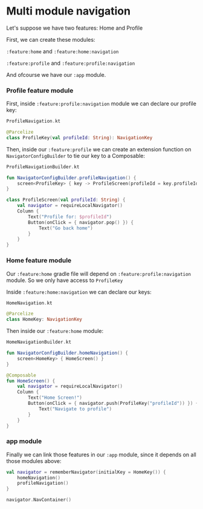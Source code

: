 # Multi module navigation

Let's suppose we have two features: Home and Profile

First, we can create these modules:

`:feature:home` and `:feature:home:navigation`

`:feature:profile` and `:feature:profile:navigation`

And ofcourse we have our `:app` module.

### Profile feature module

First, inside `:feature:profile:navigation` module we can declare our profile key:

```kotlin
ProfileNavigation.kt

@Parcelize
class ProfileKey(val profileId: String): NavigationKey
```

Then, inside our `:feature:profile` we can create an extension function on `NavigatorConfigBuilder`  to tie our key to a Composable:

```kotlin
ProfileNavigationBuilder.kt

fun NavigatorConfigBuilder.profileNavigation() {
    screen<ProfileKey> { key -> ProfileScreen(profileId = key.profileId) }
}

class ProfileScreen(val profileId: String) {
    val navigator = requireLocalNavigator()
    Column {
        Text("Profile for: $profileId")
        Button(onClick = { navigator.pop() }) {
            Text("Go back home")
        }
    }
}
```

### Home feature module

Our `:feature:home` gradle file will depend on `:feature:profile:navigation` module. So we only have access to `ProfileKey`

Inside `:feature:home:navigation` we can declare our keys:

```kotlin
HomeNavigation.kt

@Parcelize
class HomeKey: NavigationKey
```

Then inside our `:feature:home` module:

```kotlin
HomeNavigationBuilder.kt

fun NavigatorConfigBuilder.homeNavigation() {
    screen<HomeKey> { HomeScreen() }
}

@Composable
fun HomeScreen() {
    val navigator = requireLocalNavigator()
    Column {
        Text("Home Screen!")
        Button(onClick = { navigator.push(ProfileKey("profileId")) }) {
            Text("Navigate to profile")
        }
    }
}
```

### app module

Finally we can link those features in our `:app` module, since it depends on all those modules above:

```kotlin
val navigator = rememberNavigator(initialKey = HomeKey()) {
    homeNavigation()
    profileNavigation()
}

navigator.NavContainer()
```

